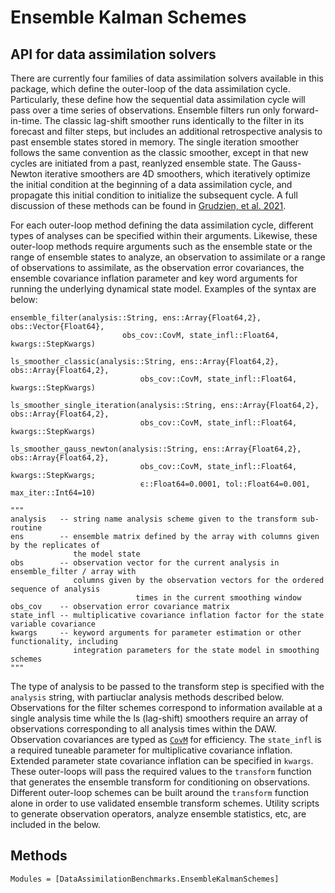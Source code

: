 # Ensemble Kalman Schemes

## API for data assimilation solvers
There are currently four families of data assimilation solvers available in this package, which
define the outer-loop of the data assimilation cycle.  Particularly, these define how the sequential
data assimilation cycle will pass over a time series of observations.  Ensemble filters run only
forward-in-time.  The classic lag-shift smoother runs identically to the filter in its forecast
and filter steps, but includes an additional retrospective analysis to past ensemble states
stored in memory.  The single iteration smoother follows the same convention as the classic smoother,
except in that new cycles are initiated from a past, reanlyzed ensemble state.  The Gauss-Newton
iterative smoothers are 4D smoothers, which iteratively optimize the initial condition at the
beginning of a data assimilation cycle, and propagate this initial condition to initialize the
subsequent cycle.  A full discussion of these methods can be found in
[Grudzien, et al. 2021](https://gmd.copernicus.org/preprints/gmd-2021-306/).

For each outer-loop method defining the data assimilation cycle, different types of analyses
can be specified within their arguments.  Likewise, these outer-loop methods require arguments such
as the ensemble state or the range of ensemble states to analyze, an observation to assimilate or
a range of observations to assimilate, as the observation error covariances, the ensemble covariance
inflation parameter and key word arguments for running the underlying dynamical state model.
Examples of the syntax are below:

```{julia}
ensemble_filter(analysis::String, ens::Array{Float64,2}, obs::Vector{Float64},
                         obs_cov::CovM, state_infl::Float64, kwargs::StepKwargs)

ls_smoother_classic(analysis::String, ens::Array{Float64,2}, obs::Array{Float64,2},
                             obs_cov::CovM, state_infl::Float64, kwargs::StepKwargs)

ls_smoother_single_iteration(analysis::String, ens::Array{Float64,2}, obs::Array{Float64,2},
                             obs_cov::CovM, state_infl::Float64, kwargs::StepKwargs)

ls_smoother_gauss_newton(analysis::String, ens::Array{Float64,2}, obs::Array{Float64,2},
                             obs_cov::CovM, state_infl::Float64, kwargs::StepKwargs;
                             ϵ::Float64=0.0001, tol::Float64=0.001, max_iter::Int64=10)

"""
analysis   -- string name analysis scheme given to the transform sub-routine
ens        -- ensemble matrix defined by the array with columns given by the replicates of
              the model state
obs        -- observation vector for the current analysis in ensemble_filter / array with
              columns given by the observation vectors for the ordered sequence of analysis
							times in the current smoothing window
obs_cov    -- observation error covariance matrix
state_infl -- multiplicative covariance inflation factor for the state variable covariance
kwargs     -- keyword arguments for parameter estimation or other functionality, including
              integration parameters for the state model in smoothing schemes
"""
```

The type of analysis to be passed to the transform step is specified with the `analysis` string, with partiuclar
analysis methods described below.  Observations for the filter schemes correspond to information available
at a single analysis time while the ls (lag-shift) smoothers require an array of observations corresponding
to all analysis times within the DAW.  Observation covariances are typed as [`CovM`](@ref) for efficiency.
The `state_infl` is a required tuneable parameter for multiplicative covariance inflation.   Extended parameter
state covariance inflation can be specified in `kwargs`.  These outer-loops will pass the required values
to the `transform` function that generates the ensemble transform for conditioning on observations.  Different
outer-loop schemes can be built around the `transform` function alone in order to use validated ensemble transform 
schemes.  Utility scripts to generate observation operators, analyze ensemble statistics, etc, are included
in the below. 

## Methods

```@autodocs
Modules = [DataAssimilationBenchmarks.EnsembleKalmanSchemes]
```

